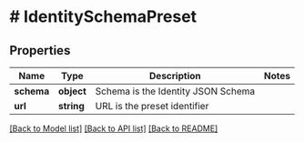 # # IdentitySchemaPreset

## Properties

Name | Type | Description | Notes
------------ | ------------- | ------------- | -------------
**schema** | **object** | Schema is the Identity JSON Schema |
**url** | **string** | URL is the preset identifier |

[[Back to Model list]](../../README.md#models) [[Back to API list]](../../README.md#endpoints) [[Back to README]](../../README.md)
